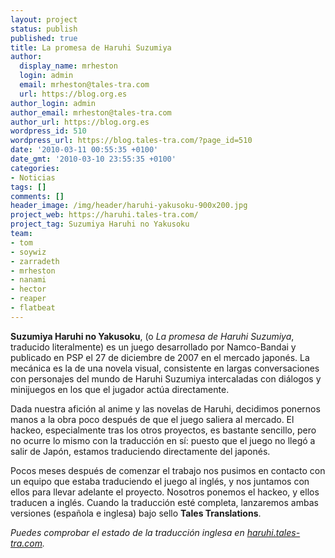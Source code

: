 ```yaml
---
layout: project
status: publish
published: true
title: La promesa de Haruhi Suzumiya
author:
  display_name: mrheston
  login: admin
  email: mrheston@tales-tra.com
  url: https://blog.org.es
author_login: admin
author_email: mrheston@tales-tra.com
author_url: https://blog.org.es
wordpress_id: 510
wordpress_url: https://blog.tales-tra.com/?page_id=510
date: '2010-03-11 00:55:35 +0100'
date_gmt: '2010-03-10 23:55:35 +0100'
categories:
- Noticias
tags: []
comments: []
header_image: /img/header/haruhi-yakusoku-900x200.jpg
project_web: https://haruhi.tales-tra.com/
project_tag: Suzumiya Haruhi no Yakusoku
team:
- tom
- soywiz
- zarradeth
- mrheston
- nanami
- hector
- reaper
- flatbeat
---
```

**Suzumiya Haruhi no Yakusoku**, (o *La promesa de Haruhi Suzumiya*, traducido literalmente)
es un juego desarrollado por Namco-Bandai y publicado en PSP el 27 de diciembre de 2007
en el mercado japonés. La mecánica es la de una novela visual, consistente en largas
conversaciones con personajes del mundo de Haruhi Suzumiya intercaladas con diálogos
y minijuegos en los que el jugador actúa directamente.

Dada nuestra afición al anime y las novelas de Haruhi, decidimos ponernos manos
a la obra poco después de que el juego saliera al mercado. El hackeo, especialmente
tras los otros proyectos, es bastante sencillo, pero no ocurre lo mismo con la
traducción en sí: puesto que el juego no llegó a salir de Japón, estamos traduciendo
directamente del japonés.

Pocos meses después de comenzar el trabajo nos pusimos en contacto con un
equipo que estaba traduciendo el juego al inglés, y nos juntamos con ellos
para llevar adelante el proyecto. Nosotros ponemos el hackeo, y ellos traducen
a inglés. Cuando la traducción esté completa, lanzaremos ambas versiones
(española e inglesa) bajo sello **Tales Translations**.

*Puedes comprobar el estado de la traducción inglesa en [haruhi.tales-tra.com](https://haruhi.tales-tra.com).*

